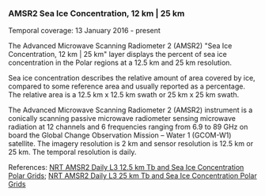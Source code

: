 ### AMSR2 Sea Ice Concentration, 12 km | 25 km
Temporal coverage: 13 January 2016 - present

The Advanced Microwave Scanning Radiometer 2 (AMSR2) "Sea Ice Concentration, 12 km | 25 km" layer displays the percent of sea ice concentration in the Polar regions at a 12.5 km and 25 km resolution.

Sea ice concentration describes the relative amount of area covered by ice, compared to some reference area and usually reported as a percentage. The relative area is a 12.5 km x 12.5 km swath or 25 km x 25 km swath.

The Advanced Microwave Scanning Radiometer 2 (AMSR2) instrument is a conically scanning passive microwave radiometer sensing microwave radiation at 12 channels and 6 frequencies ranging from 6.9 to 89 GHz on board the Global Change Observation Mission – Water 1 (GCOM-W1) satellite. The imagery resolution is 2 km and sensor resolution is 12.5 km or 25 km. The temporal resolution is daily.

References: [NRT AMSR2 Daily L3 12.5 km Tb and Sea Ice Concentration Polar Grids](https://ghrc.nsstc.nasa.gov/hydro/details/A2_SI12_NRT); [NRT AMSR2 Daily L3 25 km Tb and Sea Ice Concentration Polar Grids](https://ghrc.nsstc.nasa.gov/hydro/details/A2_SI25_NRT)
